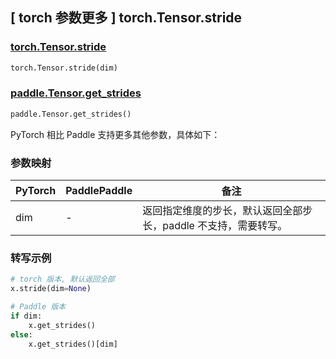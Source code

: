 ## [ torch 参数更多 ] torch.Tensor.stride

### [torch.Tensor.stride](https://pytorch.org/docs/stable/generated/torch.Tensor.stride.html#torch-tensor-stride)

```python
torch.Tensor.stride(dim)
```

### [paddle.Tensor.get_strides](https://www.paddlepaddle.org.cn/documentation/docs/zh/develop/api/paddle/Tensor_cn.html#tensor)

```python
paddle.Tensor.get_strides()

```

PyTorch 相比 Paddle 支持更多其他参数，具体如下：

### 参数映射


| PyTorch | PaddlePaddle | 备注                                                            |
| ------- | ------------ | --------------------------------------------------------------- |
| dim     | -            | 返回指定维度的步长，默认返回全部步长，paddle 不支持，需要转写。 |

### 转写示例

```python
# torch 版本, 默认返回全部
x.stride(dim=None)

# Paddle 版本
if dim:
    x.get_strides()
else:
    x.get_strides()[dim]
```
